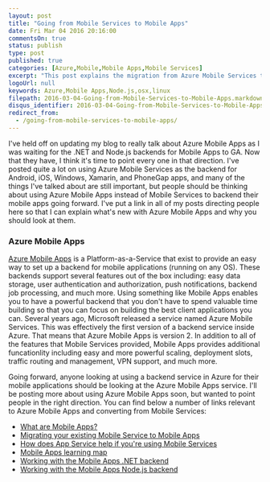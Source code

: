 ```yaml
---
layout: post
title: "Going from Mobile Services to Mobile Apps"
date: Fri Mar 04 2016 20:16:00
commentsOn: true
status: publish
type: post
published: true
categories: [Azure,Mobile,Mobile Apps,Mobile Services]
excerpt: "This post explains the migration from Azure Mobile Services to Azure Mobile Apps."
logoUrl: null
keywords: Azure,Mobile Apps,Node.js,osx,linux
filepath: 2016-03-04-Going-from-Mobile-Services-to-Mobile-Apps.markdown
disqus_identifier: 2016-03-04-Going-from-Mobile-Services-to-Mobile-Apps
redirect_from: 
  - /going-from-mobile-services-to-mobile-apps/
---
```


I've held off on updating my blog to really talk about Azure Mobile Apps as I was waiting for the .NET and Node.js backends for Mobile Apps to GA.  Now that they have, I think it's time to point every one in that direction.  I've posted quite a lot on using Azure Mobile Services as the backend for Android, iOS, Windows, Xamarin, and PhoneGap apps, and many of the things I've talked about are still important, but people should be thinking about using Azure Mobile Apps instead of Mobile Services to backend their mobile apps going forward.  I've put a link in all of my posts directing people here so that I can explain what's new with Azure Mobile Apps and why you should look at them.

### Azure Mobile Apps
[Azure Mobile Apps](https://azure.microsoft.com/en-us/documentation/articles/app-service-mobile-value-prop/) is a Platform-as-a-Service that exist to provide an easy way to set up a backend for mobile applications (running on any OS).  These backends support several features out of the box including: easy data storage, user authentication and authorization, push notifications, backend job processing, and much more.  Using something like Mobile Apps enables you to have a powerful backend that you don't have to spend valuable time building so that you can focus on building the best client applications you can.  Several years ago, Microsoft released a service named Azure Mobile Services.  This was effectively the first version of a backend service inside Azure.  That means that Azure Mobile Apps is version 2.  In addition to all of the features that Mobile Services provided, Mobile Apps provides additional funcationlity including easy and more powerful scaling, deployment slots, traffic routing and management, VPN support, and much more.  

Going forward, anyone looking at using a backend service in Azure for their mobile applications should be looking at the Azure Mobile Apps service.  I'll be posting more about using Azure Mobile Apps soon, but wanted to point people in the right direction.  You can find below a number of links relevant to Azure Mobile Apps and converting from Mobile Services:

* [What are Mobile Apps?](https://azure.microsoft.com/en-us/documentation/articles/app-service-mobile-value-prop/)
* [Migrating your existing Mobile Service to Mobile Apps](https://azure.microsoft.com/en-us/documentation/articles/app-service-mobile-migrating-from-mobile-services/)
* [How does App Service help if you're using Mobile Services](https://azure.microsoft.com/en-us/documentation/articles/app-service-mobile-value-prop-migration-from-mobile-services/)
* [Mobile Apps learning map](https://azure.microsoft.com/en-us/documentation/learning-paths/appservice-mobileapps/)
* [Working with the Mobile Apps .NET backend](https://azure.microsoft.com/en-us/documentation/articles/app-service-mobile-dotnet-backend-how-to-use-server-sdk/)
* [Working with the Mobile Apps Node.js backend](https://azure.microsoft.com/en-us/documentation/articles/app-service-mobile-node-backend-how-to-use-server-sdk/) 